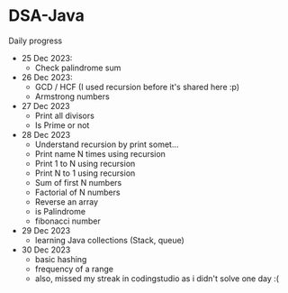 # DSA-Java

Daily progress

- 25 Dec 2023: 
  - Check palindrome sum 
- 26 Dec 2023: 
  - GCD / HCF (I used recursion before it's shared here :p)
  - Armstrong numbers
- 27 Dec 2023
  - Print all divisors
  - Is Prime or not
- 28 Dec 2023
  - Understand recursion by print somet…
  - Print name N times using recursion
  - Print 1 to N using recursion
  - Print N to 1 using recursion
  - Sum of first N numbers
  - Factorial of N numbers
  - Reverse an array
  - is Palindrome
  - fibonacci number
- 29 Dec 2023
  - learning Java collections (Stack, queue)
- 30 Dec 2023
  - basic hashing
  - frequency of a range
  - also, missed my streak in codingstudio as i didn't solve one day :(
  
